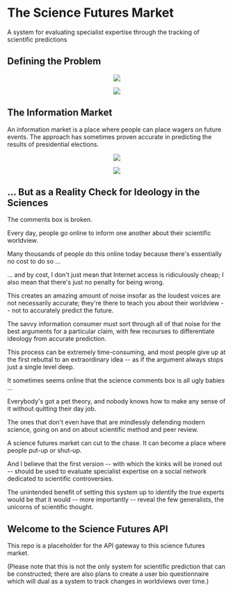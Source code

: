 # The Science Futures Market

A system for evaluating specialist expertise through the tracking of scientific predictions

## Defining the Problem

<p align="center">
    <a href="https://plus.google.com/+ChrisReeveOnlineScientificDiscourseIsBroken/posts/im3GayFgEGr">
        <img src="https://github.com/worldviewer/science-futures-market/blob/master/the-science-futures-market-bbal-card.jpg" />
    </a>
</p>

<p align="center">
    <a href="https://plus.google.com/+ChrisReeveOnlineScientificDiscourseIsBroken/posts/7UACtWwASmz">
        <img src="https://github.com/worldviewer/science-futures-market/blob/master/the-debate-over-the-science-futures-market-bbal-card.jpg" />
    </a>
</p>

## The Information Market

An information market is a place where people can place wagers on future events.  The approach has sometimes proven accurate in predicting the results of presidential elections.

<p align="center">
    <a href="http://tippie.biz.uiowa.edu/iem/">
        <img src="https://github.com/worldviewer/science-futures-market/blob/master/election-futures-market.gif" />
    </a>
</p>

<p align="center">
    <a href="https://www.aei.org/publication/place-bets-political-junkies-follow-prediction-markets/">
        <img src="https://github.com/worldviewer/science-futures-market/blob/master/2016-US-presidential-election-betting-odds.jpg" />
    </a>
</p>

## ... But as a Reality Check for Ideology in the Sciences

The comments box is broken.

Every day, people go online to inform one another about their scientific worldview.

Many thousands of people do this online today because there's essentially no cost to do so ...

... and by cost, I don't just mean that Internet access is ridiculously cheap; I also mean that there's just no penalty for being wrong.

This creates an amazing amount of noise insofar as the loudest voices are not necessarily accurate; they're there to teach you about their worldview -- not to accurately predict the future.

The savvy information consumer must sort through all of that noise for the best arguments for a particular claim, with few recourses to differentiate ideology from accurate prediction.

This process can be extremely time-consuming, and most people give up at the first rebuttal to an extraordinary idea -- as if the argument always stops just a single level deep.

It sometimes seems online that the science comments box is all ugly babies ...

Everybody's got a pet theory, and nobody knows how to make any sense of it without quitting their day job.

The ones that don't even have that are mindlessly defending modern science, going on and on about scientific method and peer review.

A science futures market can cut to the chase.  It can become a place where people put-up or shut-up.

And I believe that the first version -- with which the kinks will be ironed out -- should be used to evaluate specialist expertise on a social network dedicated to scientific controversies.

The unintended benefit of setting this system up to identify the true experts would be that it would -- more importantly -- reveal the few generalists, the unicorns of scientific thought.

## Welcome to the Science Futures API

This repo is a placeholder for the API gateway to this science futures market.

(Please note that this is not the only system for scientific prediction that can be constructed; there are also plans to create a user bio questionnaire which will dual as a system to track changes in worldviews over time.)